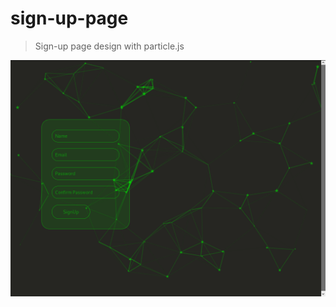 # sign-up-page
> Sign-up page design with particle.js

<!-- <img src="./Sign-up Page.png" alt="Page Preview"/> -->
<img src="./Screenshot.png" alt="Page Preview"/>
